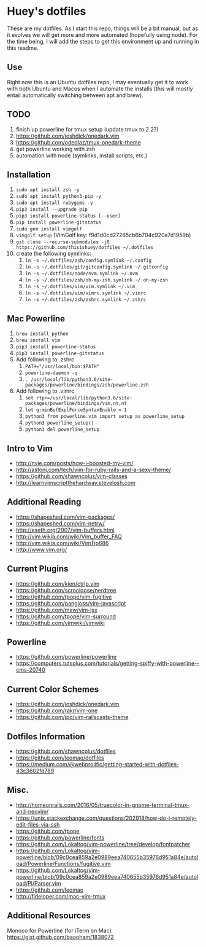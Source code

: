# Huey's dotfiles
These are my dotfiles. As I start this repo, things will be a bit manual, but as it evolves we will get more and more automated (hopefully using node). For the time being, I will add the steps to get this environment up and running in this readme.

## Use
Right now this is an Ubuntu dotfiles repo, I may eventually get it to work with both Ubuntu and Macos when I automate the installs (this will mostly entail automatically switching between apt and brew).

## TODO
1. finish up powerline for tmux setup (update tmux to 2.2?)
2. https://github.com/joshdick/onedark.vim
3. https://github.com/odedlaz/tmux-onedark-theme
4. get powerline working with zsh
5. automation with node (symlinks, install scripts, etc.)

## Installation
1. `sudo apt install zsh -y`
2. `sudo apt install python3-pip -y`
3. `sudo apt install rubygems -y`
4. `pip3 install --upgrade pip`
5. `pip3 install powerline-status [--user]`
6. `pip install powerline-gitstatus`
7. `sudo gem install vimgolf`
8. `vimgolf setup` (VimGolf key: f9d1d0cd27265cb6b704c920a7d1959b)
9. `git clone --recurse-submodules -j8 https://github.com/thisishuey/dotfiles ~/.dotfiles`
10. create the following symlinks:
	1. `ln -s ~/.dotfiles/zsh/config.symlink ~/.config`
	2. `ln -s ~/.dotfiles/git/gitconfig.symlink ~/.gitconfig`
	3. `ln -s ~/.dotfiles/node/nvm.symlink ~/.nvm`
	4. `ln -s ~/.dotfiles/zsh/oh-my-zsh.symlink ~/.oh-my-zsh`
	5. `ln -s ~/.dotfiles/vim/vim.symlink ~/.vim`
	6. `ln -s ~/.dotfiles/vim/vimrc.symlink ~/.vimrc`
	7. `ln -s ~/.dotfiles/zsh/zshrc.symlink ~/.zshrc`

## Mac Powerline
1. `brew install python`
2. `brew install vim`
3. `pip3 install powerline-status`
4. `pip3 install powerline-gitstatus`
5. Add following to .zshrc
	1. `PATH="/usr/local/bin:$PATH"`
	2. `powerline-daemon -q`
	3. `. /usr/local/lib/python3.6/site-packages/powerline/bindings/zsh/powerline.zsh`
6. Add following to .vimrc
	1. `set rtp+=/usr/local/lib/python3.6/site-packages/powerline/bindings/vim,nt,nt`
	2. `let g:minBufExplForceSyntaxEnable = 1`
	3. `python3 from powerline.vim import setup as powerline_setup`
	4. `python3 powerline_setup()`
	5. `python3 del powerline_setup`

## Intro to Vim
* http://nvie.com/posts/how-i-boosted-my-vim/
* http://astonj.com/tech/vim-for-ruby-rails-and-a-sexy-theme/
* https://github.com/shawncplus/vim-classes
* http://learnvimscriptthehardway.stevelosh.com

## Additional Reading
* https://shapeshed.com/vim-packages/
* https://shapeshed.com/vim-netrw/
* http://eseth.org/2007/vim-buffers.html
* http://vim.wikia.com/wiki/Vim_buffer_FAQ
* http://vim.wikia.com/wiki/VimTip686
* http://www.vim.org/

## Current Plugins
* https://github.com/kien/ctrlp.vim
* https://github.com/scrooloose/nerdtree
* https://github.com/tpope/vim-fugitive
* https://github.com/pangloss/vim-javascript
* https://github.com/mxw/vim-jsx
* https://github.com/tpope/vim-surround
* https://github.com/vimwiki/vimwiki

## Powerline
* https://github.com/powerline/powerline
* https://computers.tutsplus.com/tutorials/getting-spiffy-with-powerline--cms-20740

## Current Color Schemes
* https://github.com/joshdick/onedark.vim
* https://github.com/rakr/vim-one
* https://github.com/jpo/vim-railscasts-theme

## Dotfiles Information
* https://github.com/shawncplus/dotfiles
* https://github.com/leomao/dotfiles
* https://medium.com/@webprolific/getting-started-with-dotfiles-43c3602fd789

## Misc.
* http://homeonrails.com/2016/05/truecolor-in-gnome-terminal-tmux-and-neovim/
* https://unix.stackexchange.com/questions/202918/how-do-i-remotely-edit-files-via-ssh
* https://github.com/tpope
* https://github.com/powerline/fonts
* https://github.com/Lokaltog/vim-powerline/tree/develop/fontpatcher
* https://github.com/Lokaltog/vim-powerline/blob/09c0cea859a2e0989eea740655b35976d951a84e/autoload/Powerline/Functions/fugitive.vim
* https://github.com/Lokaltog/vim-powerline/blob/09c0cea859a2e0989eea740655b35976d951a84e/autoload/Pl/Parser.vim
* https://github.com/leomao
* http://fideloper.com/mac-vim-tmux

## Additional Resources
Monoco for Powerline (for iTerm on Mac) https://gist.github.com/baopham/1838072

